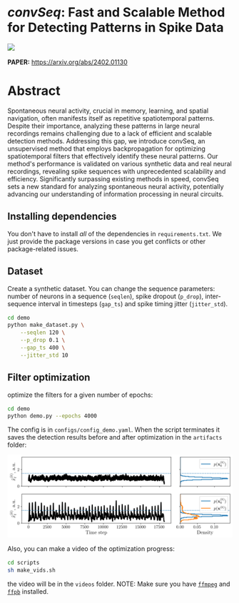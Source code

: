 # _convSeq_: Fast and Scalable Method for Detecting Patterns in Spike Data

![](videos/output.gif)

**PAPER:** https://arxiv.org/abs/2402.01130

# Abstract

Spontaneous neural activity, crucial in memory, learning, and spatial navigation, often manifests itself as repetitive spatiotemporal patterns. Despite their importance, analyzing these patterns in large neural recordings remains challenging due to a lack of efficient and scalable detection methods. Addressing this gap, we introduce convSeq, an unsupervised method that employs backpropagation for optimizing spatiotemporal filters that effectively identify these neural patterns. Our method's performance is validated on various synthetic data and real neural recordings, revealing spike sequences with unprecedented scalability and efficiency. Significantly surpassing existing methods in speed, convSeq sets a new standard for analyzing spontaneous neural activity, potentially advancing our understanding of information processing in neural circuits.

## Installing dependencies

You don't have to install _all_ of the dependencies in `requirements.txt`. We just provide the package versions in case you get conflicts or other package-related issues.


## Dataset

Create a synthetic dataset. You can change the sequence parameters: number of neurons in a sequence (`seqlen`), spike dropout (`p_drop`), inter-sequence interval in timesteps (`gap_ts`) and spike timing jitter (`jitter_std`).

```bash
cd demo
python make_dataset.py \
    --seqlen 120 \
    --p_drop 0.1 \
    --gap_ts 400 \
    --jitter_std 10
```

## Filter optimization

optimize the filters for a given number of epochs:

```bash
cd demo
python demo.py --epochs 4000
```

The config is in `configs/config_demo.yaml`. When the script terminates it saves the detection results before and after optimization in the `artifacts` folder:

![asdf](artifacts/Fig2_stats.png)


Also, you can make a video of the optimization progress:

```bash
cd scripts
sh make_vids.sh
```

the video will be in the `videos` folder. NOTE: Make sure you have [`ffmpeg`](https://ffmpeg.org/) and [`ffpb`](https://pypi.org/project/ffpb/) installed.
